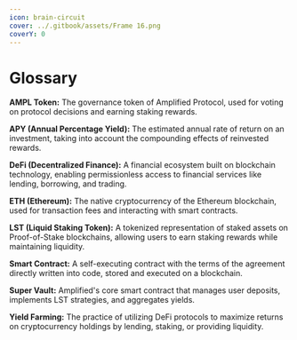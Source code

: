 ```yaml
---
icon: brain-circuit
cover: ../.gitbook/assets/Frame 16.png
coverY: 0
---
```


# Glossary

**AMPL Token:** The governance token of Amplified Protocol, used for voting on protocol decisions and earning staking rewards.

**APY (Annual Percentage Yield):** The estimated annual rate of return on an investment, taking into account the compounding effects of reinvested rewards.

**DeFi (Decentralized Finance):** A financial ecosystem built on blockchain technology, enabling permissionless access to financial services like lending, borrowing, and trading.

**ETH (Ethereum):** The native cryptocurrency of the Ethereum blockchain, used for transaction fees and interacting with smart contracts.

**LST (Liquid Staking Token):** A tokenized representation of staked assets on Proof-of-Stake blockchains, allowing users to earn staking rewards while maintaining liquidity.

**Smart Contract:** A self-executing contract with the terms of the agreement directly written into code, stored and executed on a blockchain.

**Super Vault:** Amplified's core smart contract that manages user deposits, implements LST strategies, and aggregates yields.

**Yield Farming:** The practice of utilizing DeFi protocols to maximize returns on cryptocurrency holdings by lending, staking, or providing liquidity.

